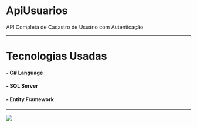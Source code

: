 # ApiUsuarios
API Completa de Cadastro de Usuário com Autenticação

----------------------------------------------------------------------------------------------------

# Tecnologias Usadas

#### - C# Language
#### - SQL Server
#### - Entity Framework

----------------------------------------------------------------------------------------------------

<div align-"center">
  <img src="https://github.com/user-attachments/assets/fa608734-f64c-420e-811c-551ab3ec4c51" />
</div>
